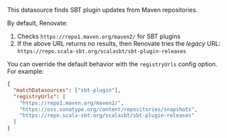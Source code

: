 This datasource finds SBT plugin updates from Maven repositories.

By default, Renovate:

1. Checks `https://repo1.maven.org/maven2/` for SBT plugins
1. If the above URL returns no results, then Renovate tries the _legacy_ URL: `https://repo.scala-sbt.org/scalasbt/sbt-plugin-releases`
 
You can override the default behavior with the `registryUrls` config option.
For example:

```json
{
  "matchDatasources": ["sbt-plugin"],
  "registryUrls": [
    "https://repo1.maven.org/maven2/",
    "https://oss.sonatype.org/content/repositories/snapshots",
    "https://repo.scala-sbt.org/scalasbt/sbt-plugin-releases"
  ]
}
```
